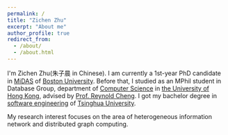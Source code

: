 ```yaml
---
permalink: /
title: "Zichen Zhu"
excerpt: "About me"
author_profile: true
redirect_from: 
  - /about/
  - /about.html
---
```



I'm Zichen Zhu(朱子晨 in Chinese). I am currently a 1st-year PhD candidate in [MiDAS](https://midas.bu.edu/) of [Boston University](https://www.bu.edu/). Before that, I studied as an MPhil student in Database Group, department of [Computer Science](https://www.cs.hku.hk/) in [the University of Hong Kong](https://hku.hk/), advised by [Prof. Reynold Cheng](https://i.cs.hku.hk/~ckcheng/).
I got my bachelor degree in [software engineering](http://www.thss.tsinghua.edu.cn) of [Tsinghua University](tsinghua.edu.cn).

My research interest focuses on the area of heterogeneous information network and distributed graph computing.